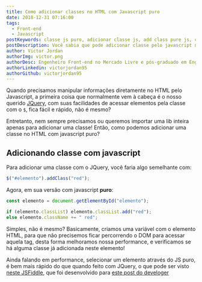 ```yaml
---
title: Como adicionar classes no HTML com Javascript puro
date: 2018-12-31 07:16:00
tags:
  - Front-end
  - Javascript
postKeywords: classe js puro, adicionar classe js, add class pure js, classe js, adicionar pelo js
postDescription: Você sabia que pode adicionar classe pelo javascript nativamente, de maneira mais eficiente e performática?
author: Victor Jordan
authorImg: victor.png
authorDesc: Engenheiro Front-end no Mercado Livre e pós-graduado em Engenharia de Software pela PUC-MG e formado em Banco de Dados pela Fatec, apaixonado por usabilidade, performance e UX!
authorLinkedin: victorjordan95
authorGithub: victorjordan95
---
```


Quando precisamos manipular informações diretamente no HTML pelo Javascript, a primeira coisa que normalmente vem à cabeça é o nosso querido [JQuery](https://jquery.com/), com suas facilidades de acessar elementos pela classe com o `$`, fica fácil e rápido, não é mesmo?

Entretanto, nem sempre precisamos ou queremos importar uma lib inteira apenas para adicionar uma classe! Então, como podemos adicionar uma classe no HTML com javascript puro?

<!-- more -->

## Adicionando classe com javascript

Para adicionar uma classe com o JQuery, você faria algo semelhante com:

```javascript
$("#elemento").addClass("red");
```

Agora, em sua versão com javascript **puro**:

```javascript
const elemento = document.getElementById("elemento");

if (elemento.classList) elemento.classList.add("red");
else elemento.className += " red";
```

Simples, não é mesmo? Basicamente, criamos uma variável com o elemento HTML, para que não precisemos ficar percorrendo o DOM para acessar aquela tag, desta forma melhoramos nossa performance, e verificamos se há alguma classe já adicionada neste elemento!

Ainda falando em performance, selecionar um elemento através do JS puro, é bem mais rápido do que quando feito com JQuery, o que pode ser visto [neste JSFiddle](https://jsfiddle.net/develoger/h6gze2LL/), que foi desenvolvido para [este post do develoger](https://jsfiddle.net/develoger/h6gze2LL/)
